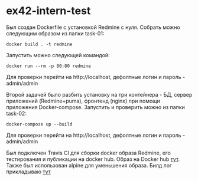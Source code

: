 # ex42-intern-test
Был создан Dockerfile с установкой Redmine с нуля.
Собрать можно следующим образом из папки task-01:
```
docker build . -t redmine
```
Запустить можно следующей командой:
```
docker run --rm -p 80:80 redmine
```
Для проверки перейти на http://localhost, дефолтные логин и пароль - admin/admin

Второй задачей было разбить установку на три контейнера - БД, сервер приложений (Redmine+puma), фронтенд (nginx) при помощи приложения Docker-compose.
Запустить и проверить можно из папки task-02:
```
docker-compose up --build
```
Для проверки перейти на http://localhost, дефолтные логин и пароль - admin/admin

Был подключен Travis CI для сборки docker образа Redmine, его тестирования и публикации на docker hub.
Образ на Docker hub [тут](https://hub.docker.com/repository/docker/igortirador/redmine).
Также был использован alpine для уменьшения образа.
Билд лог прикладываю [тут](https://travis-ci.com/github/IgorTirador/ex42-intern-test/builds)
